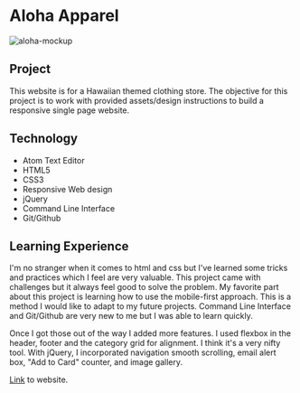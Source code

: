 Aloha Apparel
======
![aloha-mockup](https://cloud.githubusercontent.com/assets/20465505/20511823/3120eee2-b030-11e6-9702-e4f177eb6a87.jpg)

## Project
This website is for a Hawaiian themed clothing store. The objective for this project is to work with provided assets/design instructions to build a responsive single page website.

## Technology
* Atom Text Editor
* HTML5
* CSS3
* Responsive Web design
* jQuery
* Command Line Interface
* Git/Github

## Learning Experience
I'm no stranger when it comes to html and css but I've learned some tricks and practices which I feel are very valuable. This project came with challenges but it always feel good to solve the problem. My favorite part about this project is learning how to use the mobile-first approach. This is a method I would like to adapt to my future projects. Command Line Interface and Git/Github are very new to me but I was able to learn quickly.

Once I got those out of the way I added more features. I used flexbox in the header, footer and the category grid for alignment. I think it's a very nifty tool. With jQuery, I incorporated navigation smooth scrolling, email alert box, "Add to Card" counter, and image gallery.

[Link](https://jonathanfunk.github.io/aloha-apparel/) to website.
